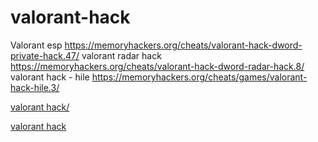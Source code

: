 # valorant-hack
Valorant esp https://memoryhackers.org/cheats/valorant-hack-dword-private-hack.47/
valorant radar hack https://memoryhackers.org/cheats/valorant-hack-dword-radar-hack.8/
valorant hack - hile https://memoryhackers.org/cheats/games/valorant-hack-hile.3/

<a href="https://memoryhackers.org/cheats/valorant-hack-dword-private-hack.47/">valorant hack/</a>

<a href="https://memoryhackers.org/cheats/valorant-hack-dword-private-hack.47/" rel="dofollow">valorant hack</a>
